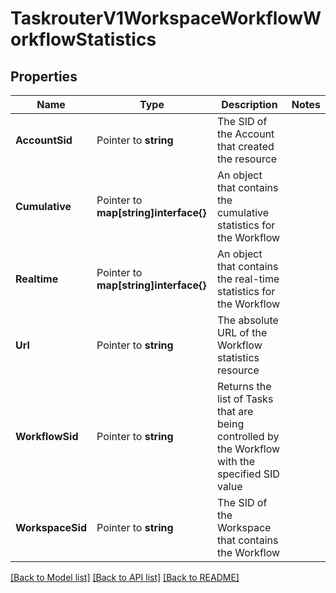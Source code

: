 # TaskrouterV1WorkspaceWorkflowWorkflowStatistics

## Properties
Name | Type | Description | Notes
------------ | ------------- | ------------- | -------------
**AccountSid** | Pointer to **string** | The SID of the Account that created the resource |
**Cumulative** | Pointer to **map[string]interface{}** | An object that contains the cumulative statistics for the Workflow |
**Realtime** | Pointer to **map[string]interface{}** | An object that contains the real-time statistics for the Workflow |
**Url** | Pointer to **string** | The absolute URL of the Workflow statistics resource |
**WorkflowSid** | Pointer to **string** | Returns the list of Tasks that are being controlled by the Workflow with the specified SID value |
**WorkspaceSid** | Pointer to **string** | The SID of the Workspace that contains the Workflow |

[[Back to Model list]](../README.md#documentation-for-models) [[Back to API list]](../README.md#documentation-for-api-endpoints) [[Back to README]](../README.md)


